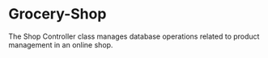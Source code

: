 # Grocery-Shop
The Shop Controller class manages database operations related to product management in an online shop.
